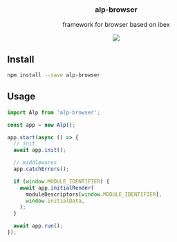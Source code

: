 <h3 align="center">
  alp-browser
</h3>

<p align="center">
  framework for browser based on ibex
</p>

<p align="center">
  <a href="https://npmjs.org/package/alp-browser"><img src="https://img.shields.io/npm/v/alp-browser.svg?style=flat-square"></a>
</p>

## Install

```bash
npm install --save alp-browser
```

## Usage

```js
import Alp from 'alp-browser';

const app = new Alp();

app.start(async () => {
  // init
  await app.init();

  // middlewares
  app.catchErrors();

  if (window.MODULE_IDENTIFIER) {
    await app.initialRender(
      moduleDescriptors[window.MODULE_IDENTIFIER],
      window.initialData,
    );
  }

  await app.run();
});
```
